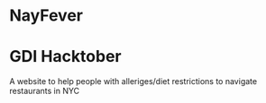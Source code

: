 # NayFever
GDI Hacktober
======================
A website to help people with alleriges/diet restrictions to navigate restaurants in NYC
